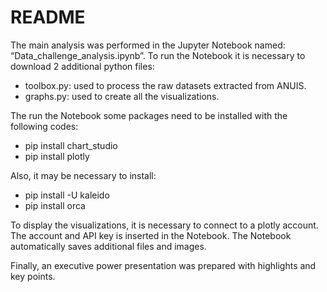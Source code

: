 # README

The main analysis was performed in the Jupyter Notebook named: “Data_challenge_analysis.ipynb”. To run the Notebook it is necessary to download 2 additional python files:

-	toolbox.py: used to process the raw datasets extracted from ANUIS.
-	graphs.py: used to create all the visualizations.

The run the Notebook some packages need to be installed with the following codes:
-	pip install chart_studio
-	pip install plotly

Also, it may be necessary to install:
-	pip install -U kaleido
-	pip install orca

To display the visualizations, it is necessary to connect to a plotly account. The account and API key is inserted in the Notebook. 
The Notebook automatically saves additional files and images.

Finally, an executive power presentation was prepared with highlights and key points.
